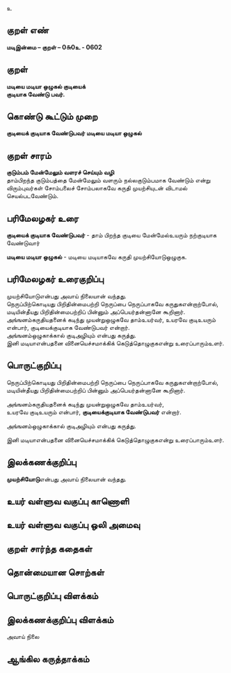 உ

## குறள் எண் 

**மடிஇன்மை – குறள் – 0௬0உ - 0602**  

## குறள் 

**மடியை மடியா ஒழுகல் குடியைக்  
குடியாக வேண்டு பவர்.**  

## கொண்டு கூட்டும் முறை

**குடியைக் குடியாக வேண்டுபவர் மடியை மடியா ஒழுகல்**

## குறள் சாரம் 

**குடும்பம் மேன்மேலும் வளரச் செய்யும் வழி**  
தாம்பிறந்த குடும்பத்தை மேன்மேலும் வளரும் நல்லகுடும்பமாக வேண்டும் என்று விரும்புவர்கள் சோம்பலைச் சோம்பலாகவே கருதி முயற்சியுடன் விடாமல் செயல்படவேண்டும்.  

## பரிமேலழகர் உரை

**குடியைக் குடியாக வேண்டுபவர்** - தாம் பிறந்த குடியை மேன்மேல்உயரும் நற்குடியாக வேண்டுவார்  

**மடியை மடியா ஒழுகல்** - மடியை மடியாகவே கருதி முயற்சியோடுஒழுகுக. 

## பரிமேலழகர் உரைகுறிப்பு   

முயற்சியோடுஎன்பது அவாய் நிலையான் வந்தது.    
நெருப்பிற்கொடியது பிறிதின்மைபற்றி நெருப்பை நெருப்பாகவே கருதுகஎன்றாற்போல், மடியின்தீயது பிறிதின்மைபற்றிப் பின்னும் அப்பெயர்தன்னானே கூறினார்.  
அங்ஙனம்கருதியதனைக் கடிந்து முயன்றுஒழுகவே தாம்உயர்வர், உயரவே குடிஉயரும் என்பார், குடியைக்குடியாக வேண்டுபவர் என்றார்.  
அங்ஙனம்ஒழுகாக்கால் குடிஅழியும் என்பது கருத்து.  
இனி மடியாஎன்பதனை வினையெச்சமாக்கிக் கெடுத்தொழுகுகஎன்று உரைப்பாரும்உளர்.    

## பொருட்குறிப்பு 
  
நெருப்பிற்கொடியது பிறிதின்மைபற்றி நெருப்பை நெருப்பாகவே கருதுகஎன்றாற்போல்,  
மடியின்தீயது பிறிதின்மைபற்றிப் பின்னும் அப்பெயர்தன்னானே கூறினார்.  

அங்ஙனம்கருதியதனைக் கடிந்து முயன்றுஒழுகவே தாம்உயர்வர்,  
உயரவே குடிஉயரும் என்பார், **குடியைக்குடியாக வேண்டுபவர்** என்றார்.  

அங்ஙனம்ஒழுகாக்கால் குடிஅழியும் என்பது கருத்து.  

இனி மடியாஎன்பதனை வினையெச்சமாக்கிக் கெடுத்தொழுகுகஎன்று உரைப்பாரும்உளர்.  

## இலக்கணக்குறிப்பு  

**முயற்சியோடு**என்பது அவாய் நிலையான் வந்தது.   

## உயர் வள்ளுவ வகுப்பு காணொளி


## உயர் வள்ளுவ வகுப்பு ஒலி அமைவு 

 
## குறள் சார்ந்த கதைகள் 


## தொன்மையான சொற்கள்


## பொருட்குறிப்பு விளக்கம்


## இலக்கணக்குறிப்பு விளக்கம்

அவாய் நிலை  

## ஆங்கில கருத்தாக்கம் 


